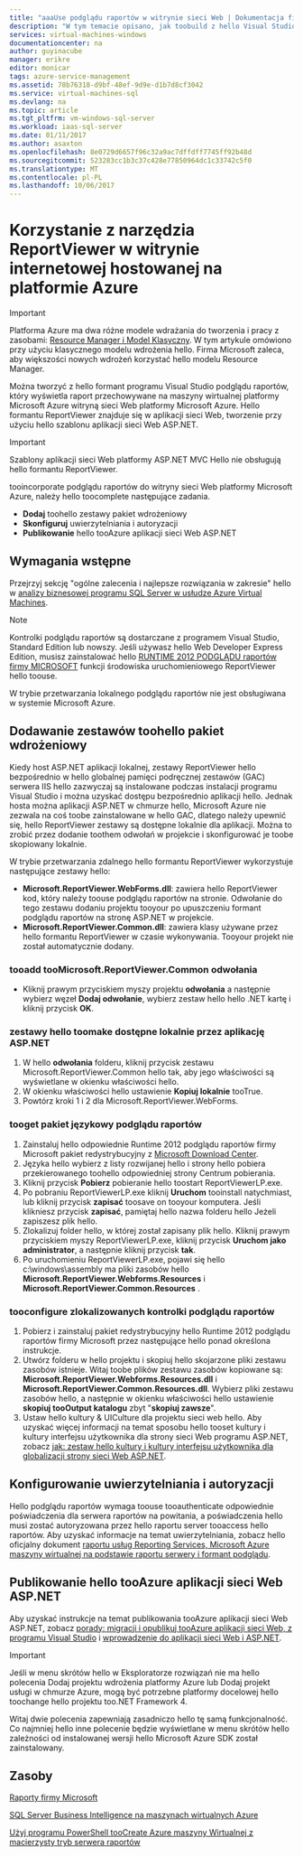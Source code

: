 ```yaml
---
title: "aaaUse podglądu raportów w witrynie sieci Web | Dokumentacja firmy Microsoft"
description: "W tym temacie opisano, jak toobuild z hello Visual Studio ReportViewer formant, który wyświetla raport witryną sieci Web platformy Microsoft Azure przechowywane na maszyny wirtualnej platformy Microsoft Azure."
services: virtual-machines-windows
documentationcenter: na
author: guyinacube
manager: erikre
editor: monicar
tags: azure-service-management
ms.assetid: 78b76318-d9bf-48ef-9d9e-d1b7d8cf3042
ms.service: virtual-machines-sql
ms.devlang: na
ms.topic: article
ms.tgt_pltfrm: vm-windows-sql-server
ms.workload: iaas-sql-server
ms.date: 01/11/2017
ms.author: asaxton
ms.openlocfilehash: 8e0729d6657f96c32a9ac7dffdff7745ff92b48d
ms.sourcegitcommit: 523283cc1b3c37c428e77850964dc1c33742c5f0
ms.translationtype: MT
ms.contentlocale: pl-PL
ms.lasthandoff: 10/06/2017
---
```

# <a name="use-reportviewer-in-a-web-site-hosted-in-azure"></a>Korzystanie z narzędzia ReportViewer w witrynie internetowej hostowanej na platformie Azure
> [!IMPORTANT] 
> Platforma Azure ma dwa różne modele wdrażania do tworzenia i pracy z zasobami: [Resource Manager i Model Klasyczny](../../../azure-resource-manager/resource-manager-deployment-model.md). W tym artykule omówiono przy użyciu klasycznego modelu wdrożenia hello. Firma Microsoft zaleca, aby większości nowych wdrożeń korzystać hello modelu Resource Manager.

Można tworzyć z hello formant programu Visual Studio podglądu raportów, który wyświetla raport przechowywane na maszyny wirtualnej platformy Microsoft Azure witryną sieci Web platformy Microsoft Azure. Hello formantu ReportViewer znajduje się w aplikacji sieci Web, tworzenie przy użyciu hello szablonu aplikacji sieci Web ASP.NET.

> [!IMPORTANT]
> Szablony aplikacji sieci Web platformy ASP.NET MVC Hello nie obsługują hello formantu ReportViewer.

tooincorporate podglądu raportów do witryny sieci Web platformy Microsoft Azure, należy hello toocomplete następujące zadania.

* **Dodaj** toohello zestawy pakiet wdrożeniowy
* **Skonfiguruj** uwierzytelniania i autoryzacji
* **Publikowanie** hello tooAzure aplikacji sieci Web ASP.NET

## <a name="prerequisites"></a>Wymagania wstępne
Przejrzyj sekcję "ogólne zalecenia i najlepsze rozwiązania w zakresie" hello w [analizy biznesowej programu SQL Server w usłudze Azure Virtual Machines](../classic/ps-sql-bi.md).

> [!NOTE]
> Kontrolki podglądu raportów są dostarczane z programem Visual Studio, Standard Edition lub nowszy. Jeśli używasz hello Web Developer Express Edition, musisz zainstalować hello [RUNTIME 2012 PODGLĄDU raportów firmy MICROSOFT](https://www.microsoft.com/download/details.aspx?id=35747) funkcji środowiska uruchomieniowego ReportViewer hello toouse.
> 
> W trybie przetwarzania lokalnego podglądu raportów nie jest obsługiwana w systemie Microsoft Azure.

## <a name="adding-assemblies-toohello-deployment-package"></a>Dodawanie zestawów toohello pakiet wdrożeniowy
Kiedy host ASP.NET aplikacji lokalnej, zestawy ReportViewer hello bezpośrednio w hello globalnej pamięci podręcznej zestawów (GAC) serwera IIS hello zazwyczaj są instalowane podczas instalacji programu Visual Studio i można uzyskać dostępu bezpośrednio aplikacji hello. Jednak hosta można aplikacji ASP.NET w chmurze hello, Microsoft Azure nie zezwala na coś toobe zainstalowane w hello GAC, dlatego należy upewnić się, hello ReportViewer zestawy są dostępne lokalnie dla aplikacji. Można to zrobić przez dodanie toothem odwołań w projekcie i skonfigurować je toobe skopiowany lokalnie.

W trybie przetwarzania zdalnego hello formantu ReportViewer wykorzystuje następujące zestawy hello:

* **Microsoft.ReportViewer.WebForms.dll**: zawiera hello ReportViewer kod, który należy toouse podglądu raportów na stronie. Odwołanie do tego zestawu dodaniu projektu tooyour po upuszczeniu formant podglądu raportów na stronę ASP.NET w projekcie.
* **Microsoft.ReportViewer.Common.dll**: zawiera klasy używane przez hello formantu ReportViewer w czasie wykonywania. Tooyour projekt nie został automatycznie dodany.

### <a name="tooadd-a-reference-toomicrosoftreportviewercommon"></a>tooadd tooMicrosoft.ReportViewer.Common odwołania
* Kliknij prawym przyciskiem myszy projektu **odwołania** a następnie wybierz węzeł **Dodaj odwołanie**, wybierz zestaw hello hello .NET kartę i kliknij przycisk **OK**.

### <a name="toomake-hello-assemblies-locally-accessible-by-your-aspnet-application"></a>zestawy hello toomake dostępne lokalnie przez aplikację ASP.NET
1. W hello **odwołania** folderu, kliknij przycisk zestawu Microsoft.ReportViewer.Common hello tak, aby jego właściwości są wyświetlane w okienku właściwości hello.
2. W okienku właściwości hello ustawienie **Kopiuj lokalnie** tooTrue.
3. Powtórz kroki 1 i 2 dla Microsoft.ReportViewer.WebForms.

### <a name="tooget-reportviewer-language-pack"></a>tooget pakiet językowy podglądu raportów
1. Zainstaluj hello odpowiednie Runtime 2012 podglądu raportów firmy Microsoft pakiet redystrybucyjny z [Microsoft Download Center](http://go.microsoft.com/fwlink/?LinkId=317386).
2. Języka hello wybierz z listy rozwijanej hello i strony hello pobiera przekierowanego toohello odpowiedniej strony Centrum pobierania.
3. Kliknij przycisk **Pobierz** pobieranie hello toostart ReportViewerLP.exe.
4. Po pobraniu ReportViewerLP.exe kliknij **Uruchom** tooinstall natychmiast, lub kliknij przycisk **zapisać** toosave on tooyour komputera. Jeśli klikniesz przycisk **zapisać**, pamiętaj hello nazwa folderu hello Jeżeli zapiszesz plik hello.
5. Zlokalizuj folder hello, w której został zapisany plik hello. Kliknij prawym przyciskiem myszy ReportViewerLP.exe, kliknij przycisk **Uruchom jako administrator**, a następnie kliknij przycisk **tak**.
6. Po uruchomieniu ReportViewerLP.exe, pojawi się hello c:\windows\assembly ma pliki zasobów hello **Microsoft.ReportViewer.Webforms.Resources** i **Microsoft.ReportViewer.Common.Resources** .

### <a name="tooconfigure-for-localized-reportviewer-control"></a>tooconfigure zlokalizowanych kontrolki podglądu raportów
1. Pobierz i zainstaluj pakiet redystrybucyjny hello Runtime 2012 podglądu raportów firmy Microsoft przez następujące hello ponad określona instrukcje.
2. Utwórz <language> folderu w hello projektu i skopiuj hello skojarzone pliki zestawu zasobów istnieje. Witaj toobe plików zestawu zasobów kopiowane są: **Microsoft.ReportViewer.Webforms.Resources.dll** i **Microsoft.ReportViewer.Common.Resources.dll**. Wybierz pliki zestawu zasobów hello, a następnie w okienku właściwości hello ustawienie **skopiuj tooOutput katalogu** zbyt "**skopiuj zawsze**".
3. Ustaw hello kultury & UICulture dla projektu sieci web hello. Aby uzyskać więcej informacji na temat sposobu hello tooset kultury i kultury interfejsu użytkownika dla strony sieci Web programu ASP.NET, zobacz [jak: zestaw hello kultury i kultury interfejsu użytkownika dla globalizacji strony sieci Web ASP.NET](http://go.microsoft.com/fwlink/?LinkId=237461).

## <a name="configuring-authentication-and-authorization"></a>Konfigurowanie uwierzytelniania i autoryzacji
Hello podglądu raportów wymaga toouse tooauthenticate odpowiednie poświadczenia dla serwera raportów na powitania, a poświadczenia hello musi zostać autoryzowana przez hello raportu server tooaccess hello raportów. Aby uzyskać informacje na temat uwierzytelniania, zobacz hello oficjalny dokument [raportu usług Reporting Services, Microsoft Azure maszyny wirtualnej na podstawie raportu serwery i formant podglądu](https://msdn.microsoft.com/library/azure/dn753698.aspx).

## <a name="publish-hello-aspnet-web-application-tooazure"></a>Publikowanie hello tooAzure aplikacji sieci Web ASP.NET
Aby uzyskać instrukcje na temat publikowania tooAzure aplikacji sieci Web ASP.NET, zobacz [porady: migracji i opublikuj tooAzure aplikacji sieci Web, z programu Visual Studio](../../../vs-azure-tools-migrate-publish-web-app-to-cloud-service.md) i [wprowadzenie do aplikacji sieci Web i ASP.NET](../../../app-service-web/app-service-web-get-started-dotnet.md).

> [!IMPORTANT]
> Jeśli w menu skrótów hello w Eksploratorze rozwiązań nie ma hello polecenia Dodaj projektu wdrożenia platformy Azure lub Dodaj projekt usługi w chmurze Azure, mogą być potrzebne platformy docelowej hello toochange hello projektu too.NET Framework 4.
> 
> Witaj dwie polecenia zapewniają zasadniczo hello tę samą funkcjonalność. Co najmniej hello inne polecenie będzie wyświetlane w menu skrótów hello zależności od instalowanej wersji hello Microsoft Azure SDK został zainstalowany.
> 
> 

## <a name="resources"></a>Zasoby
[Raporty firmy Microsoft](http://go.microsoft.com/fwlink/?LinkId=205399)

[SQL Server Business Intelligence na maszynach wirtualnych Azure](../classic/ps-sql-bi.md)

[Użyj programu PowerShell tooCreate Azure maszyny Wirtualnej z macierzysty tryb serwera raportów](../classic/ps-sql-report.md)

